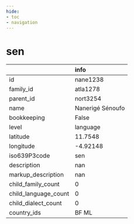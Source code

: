 ```yaml
---
hide:
- toc
- navigation
---
```

# sen
|                      | info             |
|:---------------------|:-----------------|
| id                   | nane1238         |
| family_id            | atla1278         |
| parent_id            | nort3254         |
| name                 | Nanerigé Sénoufo |
| bookkeeping          | False            |
| level                | language         |
| latitude             | 11.7548          |
| longitude            | -4.92148         |
| iso639P3code         | sen              |
| description          | nan              |
| markup_description   | nan              |
| child_family_count   | 0                |
| child_language_count | 0                |
| child_dialect_count  | 0                |
| country_ids          | BF ML            |